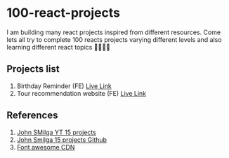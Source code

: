 # 100-react-projects

I am building many react projects inspired from different resources. Come lets all try to complete 100 reacts projects varying different levels and also learning different react topics 🚀🧑🏻‍🚀

## Projects list

1. Birthday Reminder (FE) [Live Link](https://birthreminders.netlify.app/)
2. Tour recommendation website (FE) [Live Link](#)

## References


1. [John SMilga YT 15 projects](https://www.youtube.com/watch?v=a_7Z7C_JCyo)
2. [John Smilga 15 projects Github](https://github.com/john-smilga/react-projects/blob/master/) 
3. [Font awesome CDN](https://cdnjs.com/libraries/font-awesome)
